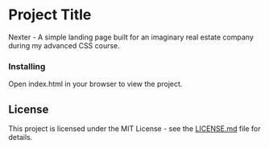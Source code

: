 # Project Title

Nexter - A simple landing page built for an imaginary real estate company during my advanced CSS course.

### Installing

Open index.html in your browser to view the project.

## License

This project is licensed under the MIT License - see the [LICENSE.md](LICENSE.md) file for details.